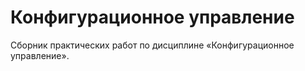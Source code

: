 Конфигурационное управление
=========================
Сборник практических работ по дисциплине «Конфигурационное управление».
